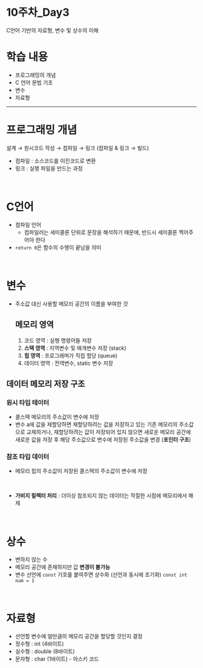 # 10주차_Day3
C언어 기반의 자료형, 변수 및 상수의 이해

# 학습 내용
- 프로그래밍의 개념
- C 언어 문법 기초
- 변수
- 자료형

---
# 프로그래밍 개념
설계 → 원시코드 작성 → 컴파일 → 링크 (컴파일 & 링크 → 빌드)
- 컴파일 : 소스코드를 이진코드로 변환
- 링크 : 실행 파일을 만드는 과정

<br>

# C언어
- 컴파일 언어
  - 컴파일러는 세미콜론 단위로 문장을 해석하기 때문에, 반드시 세미콜론 찍어주어야 한다
- `return 0`은 함수의 수행이 끝남을 의미

<br>

# 변수
- 주소값 대신 사용할 메모리 공간의 이름을 부여한 것

  ## 메모리 영역
  1. 코드 영역 : 실행 명령어들 저장
  2. **스택 영역** : 지역변수 및 매개변수 저장 (stack)
  3. **힙 영역** : 프로그래머가 직접 할당 (queue)
  4. 데이터 영역 : 전역변수, static 변수 저장

## 데이터 메모리 저장 구조
### 원시 타입 테이터
  - 콜스택 메모리의 주소값이 변수에 저장
  - 변수 a에 값을 재할당하면 재할당하려는 값을 저장하고 있는 기존 메모리의 주소값으로 교체하거나, 재할당하려는 값이 저장되어 있지 않으면 새로운 메모리 공간에 새로운 값을 저장 후 해당 주소값으로 변수에 저장된 주소값을 변경 (**포인터 구조**)
### 참조 타입 데이터
  - 메모리 힙의 주소값이 저장된 콜스택의 주소값이 변수에 저장
<br>

- **가비지 컬렉터 처리** : 더이상 참조되지 않는 데이터는 적절한 시점에 메모리에서 해제

<br>

# 상수
- 변하지 않는 수
- 메모리 공간에 존재하지만 값 **변경이 불가능**
- 변수 선언에 `const` 기호를 붙여주면 상수화 (선언과 동시에 초기화)
`const int num = 1`

<br>

# 자료형
- 선언할 변수에 얼만큼의 메모리 공간을 할당할 것인지 결정
- 정수형 : int (4바이트)
- 실수형 : double (8바이트)
- 문자형 : char (1바이트) - 아스키 코드
